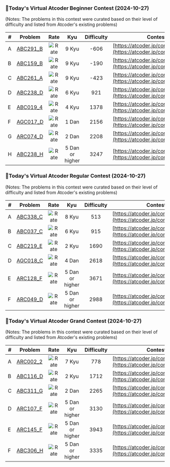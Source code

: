 ### 🌟Today's Virtual Atcoder Beginner Contest (2024-10-27)
(Notes: The problems in this contest were curated based on their level of difficulty and listed from Atcoder's existing problems)

| # | Problem |Rate| Kyu | Difficulty | Contest |
|---| ----- | :--------: | :----------: | :----------: | ---------- |
|A|[ABC291_B](https://atcoder.jp/contests/abc291/tasks/abc291_b)|![Rate](https://img.shields.io/badge/9%20Kyu---606-lightgrey)|9 Kyu|-606|[https://atcoder.jp/contests/abc291](https://atcoder.jp/contests/abc291)|
|B|[ABC159_B](https://atcoder.jp/contests/abc159/tasks/abc159_b)|![Rate](https://img.shields.io/badge/9%20Kyu---190-lightgrey)|9 Kyu|-190|[https://atcoder.jp/contests/abc159](https://atcoder.jp/contests/abc159)|
|C|[ABC261_A](https://atcoder.jp/contests/abc261/tasks/abc261_a)|![Rate](https://img.shields.io/badge/9%20Kyu---423-lightgrey)|9 Kyu|-423|[https://atcoder.jp/contests/abc261](https://atcoder.jp/contests/abc261)|
|D|[ABC238_D](https://atcoder.jp/contests/abc238/tasks/abc238_d)|![Rate](https://img.shields.io/badge/6%20Kyu-921-brightgreen)|6 Kyu|921|[https://atcoder.jp/contests/abc238](https://atcoder.jp/contests/abc238)|
|E|[ABC019_4](https://atcoder.jp/contests/abc019/tasks/abc019_4)|![Rate](https://img.shields.io/badge/4%20Kyu-1378-green)|4 Kyu|1378|[https://atcoder.jp/contests/abc019](https://atcoder.jp/contests/abc019)|
|F|[AGC017_D](https://atcoder.jp/contests/agc017/tasks/agc017_d)|![Rate](https://img.shields.io/badge/1%20Dan-2156-yellow)|1 Dan|2156|[https://atcoder.jp/contests/agc017](https://atcoder.jp/contests/agc017)|
|G|[ARC074_D](https://atcoder.jp/contests/arc074/tasks/arc074_d)|![Rate](https://img.shields.io/badge/2%20Dan-2208-yellow)|2 Dan|2208|[https://atcoder.jp/contests/arc074](https://atcoder.jp/contests/arc074)|
|H|[ABC238_H](https://atcoder.jp/contests/abc238/tasks/abc238_h)|![Rate](https://img.shields.io/badge/5%20Dan%20or%20higher-3247-red)|5 Dan or higher|3247|[https://atcoder.jp/contests/abc238](https://atcoder.jp/contests/abc238)|

### 🌟Today's Virtual Atcoder Regular Contest (2024-10-27)
(Notes: The problems in this contest were curated based on their level of difficulty and listed from Atcoder's existing problems)

| # | Problem |Rate| Kyu | Difficulty | Contest |
|---| ----- | :--------: | :----------: | :----------: | ---------- |
|A|[ABC338_C](https://atcoder.jp/contests/abc338/tasks/abc338_c)|![Rate](https://img.shields.io/badge/8%20Kyu-513-critical)|8 Kyu|513|[https://atcoder.jp/contests/abc338](https://atcoder.jp/contests/abc338)|
|B|[ABC037_C](https://atcoder.jp/contests/abc037/tasks/abc037_c)|![Rate](https://img.shields.io/badge/6%20Kyu-915-brightgreen)|6 Kyu|915|[https://atcoder.jp/contests/abc037](https://atcoder.jp/contests/abc037)|
|C|[ABC219_E](https://atcoder.jp/contests/abc219/tasks/abc219_e)|![Rate](https://img.shields.io/badge/2%20Kyu-1690-blue)|2 Kyu|1690|[https://atcoder.jp/contests/abc219](https://atcoder.jp/contests/abc219)|
|D|[AGC018_C](https://atcoder.jp/contests/agc018/tasks/agc018_c)|![Rate](https://img.shields.io/badge/4%20Dan-2618-orange)|4 Dan|2618|[https://atcoder.jp/contests/agc018](https://atcoder.jp/contests/agc018)|
|E|[ARC128_F](https://atcoder.jp/contests/arc128/tasks/arc128_f)|![Rate](https://img.shields.io/badge/5%20Dan%20or%20higher-3671-red)|5 Dan or higher|3671|[https://atcoder.jp/contests/arc128](https://atcoder.jp/contests/arc128)|
|F|[ARC049_D](https://atcoder.jp/contests/arc049/tasks/arc049_d)|![Rate](https://img.shields.io/badge/5%20Dan%20or%20higher-2988-red)|5 Dan or higher|2988|[https://atcoder.jp/contests/arc049](https://atcoder.jp/contests/arc049)|

### 🌟Today's Virtual Atcoder Grand Contest (2024-10-27)
(Notes: The problems in this contest were curated based on their level of difficulty and listed from Atcoder's existing problems)

| # | Problem |Rate| Kyu | Difficulty | Contest |
|---| ----- | :--------: | :----------: | :----------: | ---------- |
|A|[ARC002_2](https://atcoder.jp/contests/arc002/tasks/arc002_2)|![Rate](https://img.shields.io/badge/7%20Kyu-778-critical)|7 Kyu|778|[https://atcoder.jp/contests/arc002](https://atcoder.jp/contests/arc002)|
|B|[ABC116_D](https://atcoder.jp/contests/abc116/tasks/abc116_d)|![Rate](https://img.shields.io/badge/2%20Kyu-1712-blue)|2 Kyu|1712|[https://atcoder.jp/contests/abc116](https://atcoder.jp/contests/abc116)|
|C|[ABC311_G](https://atcoder.jp/contests/abc311/tasks/abc311_g)|![Rate](https://img.shields.io/badge/2%20Dan-2265-yellow)|2 Dan|2265|[https://atcoder.jp/contests/abc311](https://atcoder.jp/contests/abc311)|
|D|[ARC107_F](https://atcoder.jp/contests/arc107/tasks/arc107_f)|![Rate](https://img.shields.io/badge/5%20Dan%20or%20higher-3130-red)|5 Dan or higher|3130|[https://atcoder.jp/contests/arc107](https://atcoder.jp/contests/arc107)|
|E|[ARC145_F](https://atcoder.jp/contests/arc145/tasks/arc145_f)|![Rate](https://img.shields.io/badge/5%20Dan%20or%20higher-3943-red)|5 Dan or higher|3943|[https://atcoder.jp/contests/arc145](https://atcoder.jp/contests/arc145)|
|F|[ABC306_H](https://atcoder.jp/contests/abc306/tasks/abc306_h)|![Rate](https://img.shields.io/badge/5%20Dan%20or%20higher-3335-red)|5 Dan or higher|3335|[https://atcoder.jp/contests/abc306](https://atcoder.jp/contests/abc306)|

